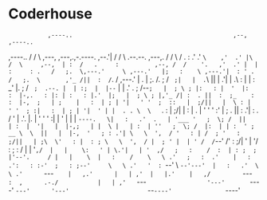 # Coderhouse

                                                                                                                         
               ,----..                                             ,--,    ,----..                                       
  ,----..     /   /   \      ,---,        ,---,.,-.----.         ,--.'|   /   /   \                 .--.--.       ,---,. 
 /   /   \   /   .     :   .'  .' `\    ,'  .' |\    /  \     ,--,  | :  /   .     :          ,--, /  /    '.   ,'  .' | 
|   :     : .   /   ;.  \,---.'     \ ,---.'   |;   :    \ ,---.'|  : ' .   /   ;.  \       ,'_ /||  :  /`. / ,---.'   | 
.   |  ;. /.   ;   /  ` ;|   |  .`\  ||   |   .'|   | .\ : |   | : _' |.   ;   /  ` ;  .--. |  | :;  |  |--`  |   |   .' 
.   ; /--` ;   |  ; \ ; |:   : |  '  |:   :  |-,.   : |: | :   : |.'  |;   |  ; \ ; |,'_ /| :  . ||  :  ;_    :   :  |-, 
;   | ;    |   :  | ; | '|   ' '  ;  ::   |  ;/||   |  \ : |   ' '  ; :|   :  | ; | '|  ' | |  . . \  \    `. :   |  ;/| 
|   : |    .   |  ' ' ' :'   | ;  .  ||   :   .'|   : .  / '   |  .'. |.   |  ' ' ' :|  | ' |  | |  `----.   \|   :   .' 
.   | '___ '   ;  \; /  ||   | :  |  '|   |  |-,;   | |  \ |   | :  | ''   ;  \; /  |:  | | :  ' ;  __ \  \  ||   |  |-, 
'   ; : .'| \   \  ',  / '   : | /  ; '   :  ;/||   | ;\  \'   : |  : ; \   \  ',  / |  ; ' |  | ' /  /`--'  /'   :  ;/| 
'   | '/  :  ;   :    /  |   | '` ,/  |   |    \:   ' | \.'|   | '  ,/   ;   :    /  :  | : ;  ; |'--'.     / |   |    \ 
|   :    /    \   \ .'   ;   :  .'    |   :   .':   : :-'  ;   : ;--'     \   \ .'   '  :  `--'   \ `--'---'  |   :   .' 
 \   \ .'      `---`     |   ,.'      |   | ,'  |   |.'    |   ,/          `---`     :  ,      .-./           |   | ,'   
  `---`                  '---'        `----'    `---'      '---'                      `--`----'               `----'     
                                                                                                                         
